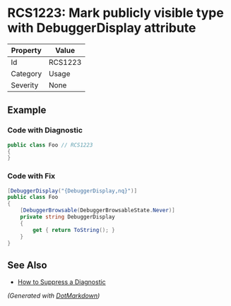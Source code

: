 # RCS1223: Mark publicly visible type with DebuggerDisplay attribute

| Property | Value   |
| -------- | ------- |
| Id       | RCS1223 |
| Category | Usage   |
| Severity | None    |

## Example

### Code with Diagnostic

```csharp
public class Foo // RCS1223
{
}
```

### Code with Fix

```csharp
[DebuggerDisplay("{DebuggerDisplay,nq}")]
public class Foo
{
    [DebuggerBrowsable(DebuggerBrowsableState.Never)]
    private string DebuggerDisplay
    {
        get { return ToString(); }
    }
}
```

## See Also

* [How to Suppress a Diagnostic](../HowToConfigureAnalyzers.md#how-to-suppress-a-diagnostic)


*\(Generated with [DotMarkdown](http://github.com/JosefPihrt/DotMarkdown)\)*